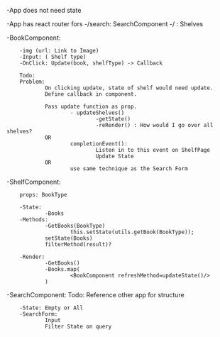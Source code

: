 -App does not need state

-App has react router fors
        -/search: SearchComponent
        -/ : Shelves

-BookComponent:

        -img (url: Link to Image)
        -Input: ( Shelf type)
        -OnClick: Update(book, shelfType) -> Callback

        Todo:
        Problem:
                On clicking update, state of shelf would need update.
                Define callback in component.

                Pass update function as prop.
                        - updateShelves()
                                -getState()
                                -reRender() : How would I go over all shelves?
                OR
                        completionEvent():
                                Listen in to this event on ShelfPage
                                Update State
                OR
                        use same technique as the Search Form

-ShelfComponent:

        props: BookType

        -State:
                -Books
        -Methods:
                -GetBooks(BookType)
                        this.setState(utils.getBook(BookType));
                setState(Books)
                filterMethod(result)?

        -Render:
                -GetBooks()
                -Books.map(
                        <BookComponent refreshMethod=updateState()/>
                )

-SearchComponent:
        Todo: Reference other app for structure

        -State: Empty or All
        -SearchForm:
                Input
                Filter State on query
